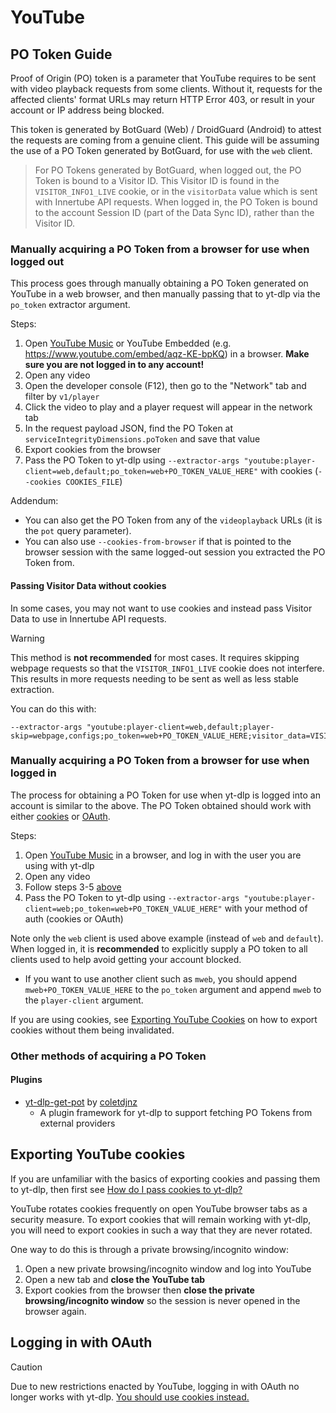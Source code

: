 # YouTube


## PO Token Guide

Proof of Origin (PO) token is a parameter that YouTube requires to be sent with video playback requests from some clients. Without it, requests for the affected clients' format URLs may return HTTP Error 403, or result in your account or IP address being blocked.

This token is generated by BotGuard (Web) / DroidGuard (Android) to attest the requests are coming from a genuine client. This guide will be assuming the use of a PO Token generated by BotGuard, for use with the `web` client.

> For PO Tokens generated by BotGuard, when logged out, the PO Token is bound to a Visitor ID. This Visitor ID is found in the `VISITOR_INFO1_LIVE` cookie, or in the `visitorData` value which is sent with Innertube API requests. When logged in, the PO Token is bound to the account Session ID (part of the Data Sync ID), rather than the Visitor ID.


### Manually acquiring a PO Token from a browser for use when logged out

This process goes through manually obtaining a PO Token generated on YouTube in a web browser, and then manually passing that to yt-dlp via the `po_token` extractor argument.

Steps:

1. Open [YouTube Music](https://music.youtube.com) or YouTube Embedded (e.g. https://www.youtube.com/embed/aqz-KE-bpKQ) in a browser.  **Make sure you are not logged in to any account!**
2. Open any video
3. Open the developer console (F12), then go to the "Network" tab and filter by `v1/player`
4. Click the video to play and a player request will appear in the network tab
5. In the request payload JSON, find the PO Token at `serviceIntegrityDimensions.poToken` and save that value
6. Export cookies from the browser
7. Pass the PO Token to yt-dlp using `--extractor-args "youtube:player-client=web,default;po_token=web+PO_TOKEN_VALUE_HERE"` with cookies (`--cookies COOKIES_FILE`)

Addendum:
- You can also get the PO Token from any of the `videoplayback` URLs (it is the `pot` query parameter).
- You can also use `--cookies-from-browser` if that is pointed to the browser session with the same logged-out session you extracted the PO Token from.

#### Passing Visitor Data without cookies

In some cases, you may not want to use cookies and instead pass Visitor Data to use in Innertube API requests. 

> [!WARNING]
> This method is **not recommended** for most cases. It requires skipping webpage requests so that the `VISITOR_INFO1_LIVE` cookie does not interfere. This results in more requests needing to be sent as well as less stable extraction.

You can do this with:

    --extractor-args "youtube:player-client=web,default;player-skip=webpage,configs;po_token=web+PO_TOKEN_VALUE_HERE;visitor_data=VISITOR_DATA_VALUE_HERE"


### Manually acquiring a PO Token from a browser for use when logged in

The process for obtaining a PO Token for use when yt-dlp is logged into an account is similar to the above. The PO Token obtained should work with either [cookies](#exporting-youtube-cookies) or [OAuth](#logging-in-with-oauth).

Steps:

1. Open [YouTube Music](https://music.youtube.com) in a browser, and log in with the user you are using with yt-dlp
2. Open any video
3. Follow steps 3-5 [above](#manually-acquiring-a-po-token-from-a-browser-for-use-when-logged-out)
4. Pass the PO Token to yt-dlp using `--extractor-args "youtube:player-client=web;po_token=web+PO_TOKEN_VALUE_HERE"` with your method of auth (cookies or OAuth)

Note only the `web` client is used above example (instead of `web` and `default`). When logged in, it is **recommended** to explicitly supply a PO token to all clients used to help avoid getting your account blocked.
- If you want to use another client such as `mweb`, you should append `mweb+PO_TOKEN_VALUE_HERE` to the `po_token` argument and append `mweb` to the `player-client` argument.

If you are using cookies, see [Exporting YouTube Cookies](#exporting-youtube-cookies) on how to export cookies without them being invalidated.


### Other methods of acquiring a PO Token

#### Plugins
- [yt-dlp-get-pot](https://github.com/coletdjnz/yt-dlp-get-pot) by [coletdjnz](https://github.com/coletdjnz)
  - A plugin framework for yt-dlp to support fetching PO Tokens from external providers

## Exporting YouTube cookies

If you are unfamiliar with the basics of exporting cookies and passing them to yt-dlp, then first see [How do I pass cookies to yt-dlp?](https://github.com/yt-dlp/yt-dlp/wiki/FAQ#how-do-i-pass-cookies-to-yt-dlp)

YouTube rotates cookies frequently on open YouTube browser tabs as a security measure.
To export cookies that will remain working with yt-dlp, you will need to export cookies in such a way that they are never rotated. 

One way to do this is through a private browsing/incognito window:
1. Open a new private browsing/incognito window and log into YouTube
2. Open a new tab and **close the YouTube tab**
3. Export cookies from the browser then **close the private browsing/incognito window** so the session is never opened in the browser again.

## Logging in with OAuth

> [!CAUTION]
> Due to new restrictions enacted by YouTube, logging in with OAuth no longer works with yt-dlp. [You should use cookies instead.](#exporting-youtube-cookies)
